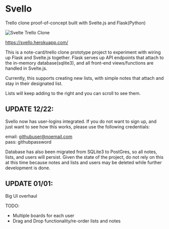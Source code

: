 # Svello
Trello clone proof-of-concept built with Svelte.js and Flask(Python)

![Svelte Trello Clone](https://i.postimg.cc/DwLF5RP8/Screenshot-2020-01-01-at-1-45-00-PM.png)

https://svello.herokuapp.com/

This is a note-card/trello clone prototype project to experiment with wiring up Flask and Svelte.js together. Flask serves up API endpoints that attach to the in-memory database(sqlite3), and all front-end views/functions are handled in Svelte.js.

Currently, this supports creating new lists, with simple notes that attach and stay in their designated list. 

Lists will keep adding to the right and you can scroll to see them. 

## UPDATE 12/22:
Svello now has user-logins integrated. If you do not want to sign up, and just want to see how this works, please use the following credentials:

email: githubuser@noemail.com  
pass: githubpassword  

Database has also been migrated from SQLite3 to PostGres, so all notes, lists, and users will persist. Given the state of the project, do not rely on this at this time because notes and lists and users may be deleted while further development is done. 

## UPDATE 01/01:
Big UI overhaul

TODO:
- Multiple boards for each user
- Drag and Drop functionality/re-order lists and notes
